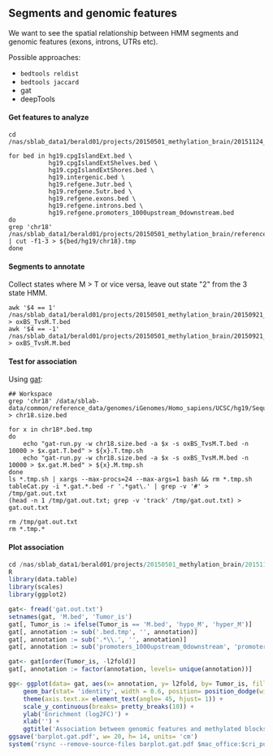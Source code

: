 ## Segments and genomic features

We want to see the spatial relationship between HMM segments and genomic features (exons, introns, UTRs etc).

Possible approaches:

* `bedtools reldist`
* `bedtools jaccard`
* gat
* deepTools

#### Get features to analyze

```
cd /nas/sblab_data1/berald01/projects/20150501_methylation_brain/20151124_5mC_TvsM_features/

for bed in hg19.cpgIslandExt.bed \
           hg19.cpgIslandExtShelves.bed \
           hg19.cpgIslandExtShores.bed \
           hg19.intergenic.bed \
           hg19.refgene.3utr.bed \
           hg19.refgene.5utr.bed \
           hg19.refgene.exons.bed \
           hg19.refgene.introns.bed \
           hg19.refgene.promoters_1000upstream_0downstream.bed
do
grep 'chr18' /nas/sblab_data1/berald01/projects/20150501_methylation_brain/reference_data/$bed | cut -f1-3 > ${bed/hg19/chr18}.tmp
done
```

#### Segments to annotate

Collect states where M > T or vice versa, leave out state "2" from the 3 state HMM.

```
awk '$4 == 1' /nas/sblab_data1/berald01/projects/20150501_methylation_brain/20150921_BrainMethylomeRoadMap/20151013_methylation_chr18/oxBS_TvsM.states.bedGraph > oxBS_TvsM.T.bed
awk '$4 == -1' /nas/sblab_data1/berald01/projects/20150501_methylation_brain/20150921_BrainMethylomeRoadMap/20151013_methylation_chr18/oxBS_TvsM.states.bedGraph > oxBS_TvsM.M.bed
```

#### Test for association

Using [gat](http://gat.readthedocs.org/en/latest/):

```
## Workspace
grep 'chr18' /data/sblab-data/common/reference_data/genomes/iGenomes/Homo_sapiens/UCSC/hg19/Sequence/WholeGenomeFasta/genome.bed > chr18.size.bed

for x in chr18*.bed.tmp
do
    echo "gat-run.py -w chr18.size.bed -a $x -s oxBS_TvsM.T.bed -n 10000 > $x.gat.T.bed" > ${x}.T.tmp.sh
    echo "gat-run.py -w chr18.size.bed -a $x -s oxBS_TvsM.M.bed -n 10000 > $x.gat.M.bed" > ${x}.M.tmp.sh
done
ls *.tmp.sh | xargs --max-procs=24 --max-args=1 bash && rm *.tmp.sh
tableCat.py -i *.gat.*.bed -r '.*gat\.' | grep -v '#' > /tmp/gat.out.txt
(head -n 1 /tmp/gat.out.txt; grep -v 'track' /tmp/gat.out.txt) > gat.out.txt

rm /tmp/gat.out.txt
rm *.tmp.*
```

#### Plot association

```R
cd /nas/sblab_data1/berald01/projects/20150501_methylation_brain/20151124_5mC_TvsM_features/
R
library(data.table)
library(scales)
library(ggplot2)

gat<- fread('gat.out.txt')
setnames(gat, 'M.bed', 'Tumor_is')
gat[, Tumor_is := ifelse(Tumor_is == 'M.bed', 'hypo_M', 'hyper_M')]
gat[, annotation := sub('.bed.tmp', '', annotation)]
gat[, annotation := sub('.*\\.', '', annotation)]
gat[, annotation := sub('promoters_1000upstream_0downstream', 'promoter', annotation)]

gat<- gat[order(Tumor_is, -l2fold)]
gat[, annotation := factor(annotation, levels= unique(annotation))]

gg<- ggplot(data= gat, aes(x= annotation, y= l2fold, by= Tumor_is, fill= Tumor_is)) +
    geom_bar(stat= 'identity', width = 0.6, position= position_dodge(width=0.6)) +
    theme(axis.text.x= element_text(angle= 45, hjust= 1)) +
    scale_y_continuous(breaks= pretty_breaks(10)) +
    ylab('Enrichment (log2FC)') +
    xlab('') +
    ggtitle('Association between genomic features and methylated blocks')
ggsave('barplot.gat.pdf', w= 20, h= 14, units= 'cm')
system('rsync --remove-source-files barplot.gat.pdf $mac_office:$cri_public_projects/20150501_methylation_brain/20151124_5mC_TvsM_features/')

```


